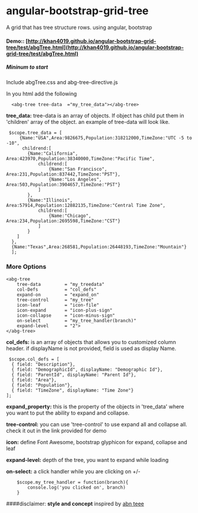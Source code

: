 angular-bootstrap-grid-tree
===========================

A grid that has tree structure rows. using angular, bootstrap

#### Demo:: [http://khan4019.github.io/angular-bootstrap-grid-tree/test/abgTree.html](http://khan4019.github.io/angular-bootstrap-grid-tree/test/abgTree.html)

##### Mininum to start
Include abgTree.css and abg-tree-directive.js

In you html add the following

      <abg-tree tree-data  ="my_tree_data"></abg-tree>


**tree_data:** tree-data is an array of objects. If object has child put them in 'children' array of the object. an example of tree-data will look like. 

     $scope.tree_data = [
         {Name:"USA",Area:9826675,Population:318212000,TimeZone:"UTC -5 to -10",
	      childrend:[
			{Name:"California", Area:423970,Population:38340000,TimeZone:"Pacific Time",
				childrend:[
					{Name:"San Francisco", Area:231,Population:837442,TimeZone:"PST"},
    				{Name:"Los Angeles", Area:503,Population:3904657,TimeZone:"PST"}
				]
			},
			{Name:"Illinois", Area:57914,Population:12882135,TimeZone:"Central Time Zone",
				childrend:[
					{Name:"Chicago", Area:234,Population:2695598,TimeZone:"CST"}
				]
			}
		]
	  },	
	  {Name:"Texas",Area:268581,Population:26448193,TimeZone:"Mountain"}
      ];
    
### More Options

    <abg-tree 
        tree-data         = "my_treedata"
        col-Defs          = "col_defs"
        expand-on         = "expand_on"
        tree-control      = "my_tree"
        icon-leaf         = "icon-file"
        icon-expand       = "icon-plus-sign"
        icon-collapse     = "icon-minus-sign"
        on-select         = "my_tree_handler(branch)"
        expand-level      = "2">      
    </abg-tree>


**col_defs:** is an array of objects that allows you to customized column header. if displayName is not provided, field is used as display Name.

     $scope.col_defs = [
      { field: "Description"},
      { field: "DemographicId", displayName: "Demographic Id"},
      { field: "ParentId", displayName: "Parent Id"},
      { field: "Area"},
      { field: "Population"},
      { field: "TimeZone", displayName: "Time Zone"}
    ];

**expand_property:** this is the property of the objects in 'tree_data' where you want to put the ability to expand and collapse. 

**tree-control:** you can use 'tree-control' to use expand all and collapse all. check it out in the link provided for demo

**icon:** define Font Awesome, bootstrap glyphicon for expand, collapse and leaf

**expand-level:** depth of the tree, you want to expand while loading

**on-select:** a click handler while you are clicking on +/-

        $scope.my_tree_handler = function(branch){
         	console.log('you clicked on', branch)
        }

####disclaimer: **style and concept** inspired by [abn teee](https://github.com/nickperkinslondon/angular-bootstrap-nav-tree)
